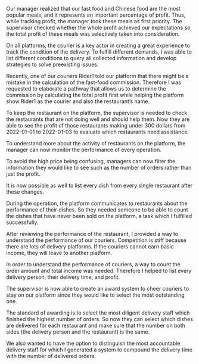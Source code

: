 
Our manager realized that our fast food and Chinese food are the most popular meals, and it represents an important percentage of profit. Thus, while tracking profit,  the manager took these meals as first priority. The supervisor checked whether the whole profit achieved our expectations so the total profit of these meals was selectively taken into consideration.

On all platforms, the courier is a key actor in creating a great experience to track the condition of the delivery. To fulfill different demands, I was able to list different conditions to query all collected information and develop strategies to solve preexisting issues:

Recently, one of our couriers Rider1 told our platform that there might be a mistake in the calculation of the fast-food commission. Therefore I was requested to elaborate a pathway that allows us to determine the commission by calculating the total profit first while helping the platform show Rider1 as the courier and also the restaurant’s name. 

To keep the restaurant on the platform, the supervisor is needed to check the restaurants that are not doing well and should help them. Now they are able to see the profit of those restaurants making under 300 dollars from 2022-01-01 to 2022-01-03 to evaluate which restaurants need assistance.

To understand more about the activity of restaurants on the platform, the manager can now monitor the performance of every operation. 

To avoid the high price being confusing, managers can now filter the information they would like to see such as the number of orders rather than just the profit.

It is now possible as well to list every dish from every single restaurant after these changes.

During the operation, the platform communicates to restaurants about the performance of their dishes. So they needed someone to be able to count the dishes that have never been sold on the platform, a task which I fulfilled successfully.

After reviewing the performance of the restaurant, I provided a way to understand the performance of our couriers. Competition is stiff because there are lots of delivery platforms.
If the couriers cannot earn basic income, they will leave to another platform.

In order to understand the performance of couriers, a way to count the order amount and total income was needed. Therefore I helped to list every delivery person, their delivery time, and profit.

The supervisor is now able to create an award system to cheer couriers to stay on our platform since they would like to select the most outstanding one.

The standard of awarding is to select the most diligent delivery staff which finished the highest number of orders. So now they can select which dishes are delivered for each restaurant and make sure that the number on both sides (the delivery person and the restaurant) is the same.

We also wanted to have the option to distinguish the most accountable delivery staff for which I generated a system to compound the delivery time with the number of delivered orders.


